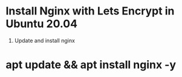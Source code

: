 # Install Nginx with Lets Encrypt in Ubuntu 20.04

1. Update and install nginx
# apt update && apt install nginx -y
